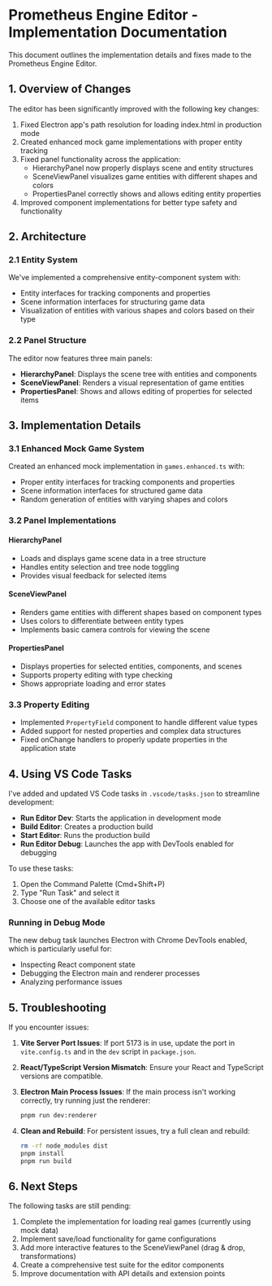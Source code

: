 # Prometheus Engine Editor - Implementation Documentation

This document outlines the implementation details and fixes made to the Prometheus Engine Editor.

## 1. Overview of Changes

The editor has been significantly improved with the following key changes:

1. Fixed Electron app's path resolution for loading index.html in production mode
2. Created enhanced mock game implementations with proper entity tracking
3. Fixed panel functionality across the application:
   - HierarchyPanel now properly displays scene and entity structures
   - SceneViewPanel visualizes game entities with different shapes and colors
   - PropertiesPanel correctly shows and allows editing entity properties
4. Improved component implementations for better type safety and functionality

## 2. Architecture

### 2.1 Entity System

We've implemented a comprehensive entity-component system with:

- Entity interfaces for tracking components and properties
- Scene information interfaces for structuring game data
- Visualization of entities with various shapes and colors based on their type

### 2.2 Panel Structure

The editor now features three main panels:

- **HierarchyPanel**: Displays the scene tree with entities and components
- **SceneViewPanel**: Renders a visual representation of game entities
- **PropertiesPanel**: Shows and allows editing of properties for selected items

## 3. Implementation Details

### 3.1 Enhanced Mock Game System

Created an enhanced mock implementation in `games.enhanced.ts` with:

- Proper entity interfaces for tracking components and properties
- Scene information interfaces for structured game data
- Random generation of entities with varying shapes and colors

### 3.2 Panel Implementations

#### HierarchyPanel

- Loads and displays game scene data in a tree structure
- Handles entity selection and tree node toggling
- Provides visual feedback for selected items

#### SceneViewPanel

- Renders game entities with different shapes based on component types
- Uses colors to differentiate between entity types
- Implements basic camera controls for viewing the scene

#### PropertiesPanel

- Displays properties for selected entities, components, and scenes
- Supports property editing with type checking
- Shows appropriate loading and error states

### 3.3 Property Editing

- Implemented `PropertyField` component to handle different value types
- Added support for nested properties and complex data structures
- Fixed onChange handlers to properly update properties in the application state

## 4. Using VS Code Tasks

I've added and updated VS Code tasks in `.vscode/tasks.json` to streamline development:

- **Run Editor Dev**: Starts the application in development mode
- **Build Editor**: Creates a production build
- **Start Editor**: Runs the production build
- **Run Editor Debug**: Launches the app with DevTools enabled for debugging

To use these tasks:

1. Open the Command Palette (Cmd+Shift+P)
2. Type "Run Task" and select it
3. Choose one of the available editor tasks

### Running in Debug Mode

The new debug task launches Electron with Chrome DevTools enabled, which is particularly useful for:

- Inspecting React component state
- Debugging the Electron main and renderer processes
- Analyzing performance issues

## 5. Troubleshooting

If you encounter issues:

1. **Vite Server Port Issues**: If port 5173 is in use, update the port in `vite.config.ts` and in the `dev` script in `package.json`.

2. **React/TypeScript Version Mismatch**: Ensure your React and TypeScript versions are compatible.

3. **Electron Main Process Issues**: If the main process isn't working correctly, try running just the renderer:

   ```bash
   pnpm run dev:renderer
   ```

4. **Clean and Rebuild**: For persistent issues, try a full clean and rebuild:
   ```bash
   rm -rf node_modules dist
   pnpm install
   pnpm run build
   ```

## 6. Next Steps

The following tasks are still pending:

1. Complete the implementation for loading real games (currently using mock data)
2. Implement save/load functionality for game configurations
3. Add more interactive features to the SceneViewPanel (drag & drop, transformations)
4. Create a comprehensive test suite for the editor components
5. Improve documentation with API details and extension points
